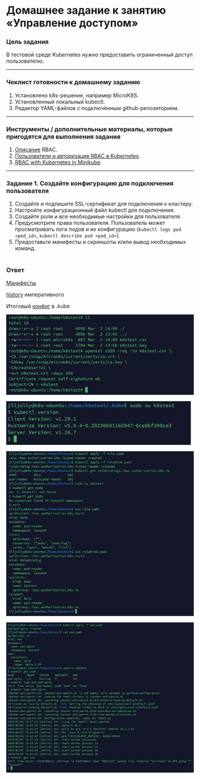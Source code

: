 # Домашнее задание к занятию «Управление доступом»

### Цель задания

В тестовой среде Kubernetes нужно предоставить ограниченный доступ пользователю.

------

### Чеклист готовности к домашнему заданию

1. Установлено k8s-решение, например MicroK8S.
2. Установленный локальный kubectl.
3. Редактор YAML-файлов с подключённым github-репозиторием.

------

### Инструменты / дополнительные материалы, которые пригодятся для выполнения задания

1. [Описание](https://kubernetes.io/docs/reference/access-authn-authz/rbac/) RBAC.
2. [Пользователи и авторизация RBAC в Kubernetes](https://habr.com/ru/company/flant/blog/470503/).
3. [RBAC with Kubernetes in Minikube](https://medium.com/@HoussemDellai/rbac-with-kubernetes-in-minikube-4deed658ea7b).

------

### Задание 1. Создайте конфигурацию для подключения пользователя

1. Создайте и подпишите SSL-сертификат для подключения к кластеру.
2. Настройте конфигурационный файл kubectl для подключения.
3. Создайте роли и все необходимые настройки для пользователя.
4. Предусмотрите права пользователя. Пользователь может просматривать логи подов и их конфигурацию (`kubectl logs pod <pod_id>`, `kubectl describe pod <pod_id>`).
5. Предоставьте манифесты и скриншоты и/или вывод необходимых команд.
#
### Ответ

[Манифесты](https://github.com/Jlljully/k8s/blob/main/files/lesson9(2_4)/manifests.yaml)

[history](https://github.com/Jlljully/k8s/blob/main/files/lesson9(2_4)/history.txt) императивного

Итоговый [конфиг](https://github.com/Jlljully/k8s/blob/main/files/lesson9(2_4)/config) в .kube

![screen](https://github.com/Jlljully/k8s/blob/main/files/lesson9(2_4)/SCR-20240302-pavs.png)

![screen](https://github.com/Jlljully/k8s/blob/main/files/lesson9(2_4)/SCR-20240302-pnuu.png)

![screen](https://github.com/Jlljully/k8s/blob/main/files/lesson9(2_4)/SCR-20240302-pzpr.png)

![screen](https://github.com/Jlljully/k8s/blob/main/files/lesson9(2_4)/SCR-20240302-qcda.png)
